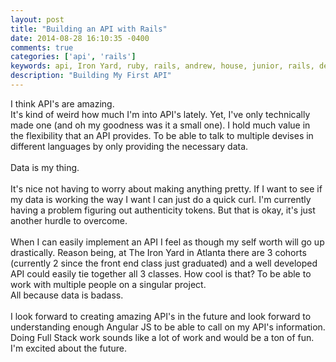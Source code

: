 ```yaml
---
layout: post
title: "Building an API with Rails"
date: 2014-08-28 16:10:35 -0400
comments: true
categories: ['api', 'rails']
keywords: api, Iron Yard, ruby, rails, andrew, house, junior, rails, developer, engineer, dev
description: "Building My First API"
---
```

I think API's are amazing.<br>
It's kind of weird how much I'm into API's lately.
Yet, I've only technically made one (and oh my goodness was it a small one).
I hold much value in the flexibility that an API provides.
To be able to talk to multiple devises in different languages by only providing
the necessary data.<br><br>
Data is my thing.<br><br>
It's nice not having to worry about making anything pretty.
If I want to see if my data is working the way I want I can just do a quick curl.
I'm currently having a problem figuring out authenticity tokens.
But that is okay, it's just another hurdle to overcome.<br><br>
When I can easily implement an API I feel as though my self worth will go up drastically.
Reason being, at The Iron Yard in Atlanta there are 3 cohorts (currently 2
  since the front end class just graduated) and a well developed API
  could easily tie together all 3 classes.
How cool is that?
To be able to work with multiple people on a singular project.<br>
All because data is badass.<br><br>
I look forward to creating amazing API's in the future and look forward to
understanding enough Angular JS to be able to call on my API's information.
Doing Full Stack work sounds like a lot of work and would be a ton of fun.<br>
I'm excited about the future.

